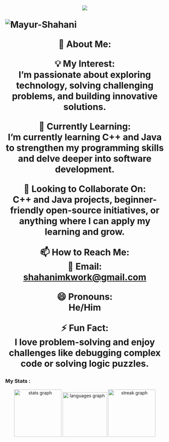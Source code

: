 <h1 align="center">
 
<img src="https://readme-typing-svg.herokuapp.com/?font=Poppins&color=7A5AE4&size=25&center=true&vCenter=true&width=500&height=50&duration=2000&lines=Hi+There!+👋;+I'm+Mayur+Shahani+👨🏻‍💻;+BSCS+Student🎓" />

<p align="left"> 
  <img src="https://komarev.com/ghpvc/?username=Mayur-Shahani&label=Profile%20views&color=0e75b6&style=flat" alt="Mayur-Shahani" /> 


👀 **About Me:**  

💡 **My Interest:**  
I’m passionate about exploring technology, solving challenging problems, and building innovative solutions.  

🌱 **Currently Learning:**  
I’m currently learning **C++ and Java** to strengthen my programming skills and delve deeper into software development.  

💞️ **Looking to Collaborate On:**  
C++ and Java projects, beginner-friendly open-source initiatives, or anything where I can apply my learning and grow.  

📫 **How to Reach Me:**  
📧 Email: shahanimkwork@gmail.com  

😄 **Pronouns:**  
He/Him  

⚡ **Fun Fact:**  
I love problem-solving and enjoy challenges like debugging complex code or solving logic puzzles.  
</p>
<h3 align="left">My Stats :</h3>
<div align="center">
<img src="https://github-readme-stats.vercel.app/api?username=Mayur-Shahani&hide_title=false&hide_rank=false&show_icons=true&include_all_commits=true&count_private=true&disable_animations=false&theme=dracula&locale=en&hide_border=false&order=1" height="150" alt="stats graph"  />
  <img src="https://github-readme-stats.vercel.app/api/top-langs?username=Mayur-Shahani&locale=en&hide_title=false&layout=compact&card_width=320&langs_count=5&theme=dracula&hide_border=false&order=2" height="141" alt="languages graph"  />
  <img src="https://streak-stats.demolab.com?user=Mayur-Shahani&locale=en&mode=daily&theme=dracula&hide_border=false&border_radius=5&order=3" height="150" alt="streak graph"  />
</div>
</div>



<!---
Mayur-Shahani/Mayur-Shahani is a ✨ special ✨ repository because its `README.md` (this file) appears on your GitHub profile.
You can click the Preview link to take a look at your changes.
--->

